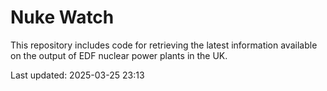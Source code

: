 # Nuke Watch

This repository includes code for retrieving the latest information available on the output of EDF nuclear power plants in the UK.

Last updated: 2025-03-25 23:13